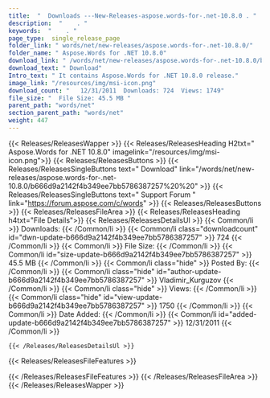 ```yaml
---
title:  "  Downloads ---New-Releases-aspose.words-for-.net-10.8.0 . " 
description:  "    . " 
keywords:  "    . " 
page_type:  single_release_page
folder_link: " words/net/new-releases/aspose.words-for-.net-10.8.0/"
folder_name: " Aspose.Words for .NET 10.8.0"
download_link: " /words/net/new-releases/aspose.words-for-.net-10.8.0/b666d9a2142f4b349ee7bb5786387257"
download_text: " Download"
Intro_text: " It contains Aspose.Words for .NET 10.8.0 release."
image_link: "/resources/img/msi-icon.png"
download_count: "   12/31/2011  Downloads: 724  Views: 1749"
file_size: "  File Size: 45.5 MB "
parent_path: "words/net"
section_parent_path: "words/net"
weight: 447
---
```


{{< Releases/ReleasesWapper >}}
  {{< Releases/ReleasesHeading H2txt=" Aspose.Words for .NET 10.8.0" imagelink="/resources/img/msi-icon.png">}}
  {{< Releases/ReleasesButtons >}}
    {{< Releases/ReleasesSingleButtons text=" Download" link="/words/net/new-releases/aspose.words-for-.net-10.8.0/b666d9a2142f4b349ee7bb5786387257%20%20" >}}
    {{< Releases/ReleasesSingleButtons text=" Support Forum " link="https://forum.aspose.com/c/words" >}}
  {{< Releases/ReleasesButtons >}}
  {{< Releases/ReleasesFileArea >}}
    {{< Releases/ReleasesHeading h4txt="File Details">}}
    {{< Releases/ReleasesDetailsUl >}}
            {{< Common/li  >}} Downloads: {{< /Common/li >}} 
      {{< Common/li class="downloadcount" id="dwn-update-b666d9a2142f4b349ee7bb5786387257" >}} 724 {{< /Common/li >}} 
      {{< Common/li  >}} File Size: {{< /Common/li >}} 
      {{< Common/li id="size-update-b666d9a2142f4b349ee7bb5786387257" >}} 45.5 MB {{< /Common/li >}} 
      {{< Common/li  class="hide" >}} Posted By: {{< /Common/li >}} 
      {{< Common/li class="hide" id="author-update-b666d9a2142f4b349ee7bb5786387257" >}} Vladimir_Kurguzov {{< /Common/li >}} 
      {{< Common/li class="hide"  >}} Views: {{< /Common/li >}} 
      {{< Common/li class="hide" id="view-update-b666d9a2142f4b349ee7bb5786387257" >}} 1750 {{< /Common/li >}} 
      {{< Common/li  >}} Date Added: {{< /Common/li >}} 
      {{< Common/li id="added-update-b666d9a2142f4b349ee7bb5786387257" >}} 12/31/2011 {{< /Common/li >}} 

    {{< /Releases/ReleasesDetailsUl >}}

  {{< Releases/ReleasesFileFeatures >}}
      
  {{< /Releases/ReleasesFileFeatures >}}
 {{< /Releases/ReleasesFileArea >}}
{{< /Releases/ReleasesWapper >}}


